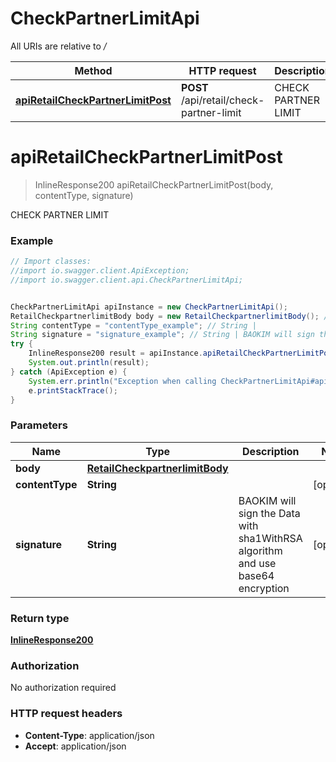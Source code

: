 # CheckPartnerLimitApi

All URIs are relative to */*

Method | HTTP request | Description
------------- | ------------- | -------------
[**apiRetailCheckPartnerLimitPost**](CheckPartnerLimitApi.md#apiRetailCheckPartnerLimitPost) | **POST** /api/retail/check-partner-limit | CHECK PARTNER LIMIT

<a name="apiRetailCheckPartnerLimitPost"></a>
# **apiRetailCheckPartnerLimitPost**
> InlineResponse200 apiRetailCheckPartnerLimitPost(body, contentType, signature)

CHECK PARTNER LIMIT

### Example
```java
// Import classes:
//import io.swagger.client.ApiException;
//import io.swagger.client.api.CheckPartnerLimitApi;


CheckPartnerLimitApi apiInstance = new CheckPartnerLimitApi();
RetailCheckpartnerlimitBody body = new RetailCheckpartnerlimitBody(); // RetailCheckpartnerlimitBody | 
String contentType = "contentType_example"; // String | 
String signature = "signature_example"; // String | BAOKIM will sign the Data with sha1WithRSA algorithm and use base64 encryption
try {
    InlineResponse200 result = apiInstance.apiRetailCheckPartnerLimitPost(body, contentType, signature);
    System.out.println(result);
} catch (ApiException e) {
    System.err.println("Exception when calling CheckPartnerLimitApi#apiRetailCheckPartnerLimitPost");
    e.printStackTrace();
}
```

### Parameters

Name | Type | Description  | Notes
------------- | ------------- | ------------- | -------------
 **body** | [**RetailCheckpartnerlimitBody**](RetailCheckpartnerlimitBody.md)|  |
 **contentType** | **String**|  | [optional]
 **signature** | **String**| BAOKIM will sign the Data with sha1WithRSA algorithm and use base64 encryption | [optional]

### Return type

[**InlineResponse200**](InlineResponse200.md)

### Authorization

No authorization required

### HTTP request headers

 - **Content-Type**: application/json
 - **Accept**: application/json

